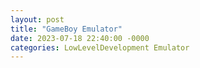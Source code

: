 ```yaml
---
layout: post
title: "GameBoy Emulator"
date: 2023-07-18 22:40:00 -0000
categories: LowLevelDevelopment Emulator
---
```

